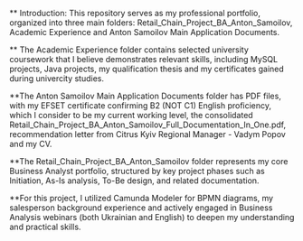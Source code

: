 ** Introduction: This repository serves as my professional portfolio, organized
into three main folders: Retail_Chain_Project_BA_Anton_Samoilov, Academic
Experience and Anton Samoilov Main Application Documents.

** The Academic Experience folder contains selected university coursework that I
believe demonstrates relevant skills, including MySQL projects, Java projects,
my qualification thesis and my certificates gained during univercity studies.

**The Anton Samoilov Main Application Documents folder has PDF files, with
my EFSET certificate confirming B2 (NOT C1) English proficiency, which I consider to be my
current working level, the consolidated
Retail_Chain_Project_BA_Anton_Samoilov_Full_Documentation_In_One.pdf,
recommendation letter from Citrus Kyiv Regional Manager - Vadym Popov
and my CV.

**The Retail_Chain_Project_BA_Anton_Samoilov folder represents my core
Business Analyst portfolio, structured by key project phases such as Initiation,
As-Is analysis, To-Be design, and related documentation.

**For this project, I utilized Camunda Modeler for BPMN diagrams, my salesperson background
experience and actively engaged in Business Analysis webinars (both Ukrainian and English)
to deepen my understanding and practical skills.
